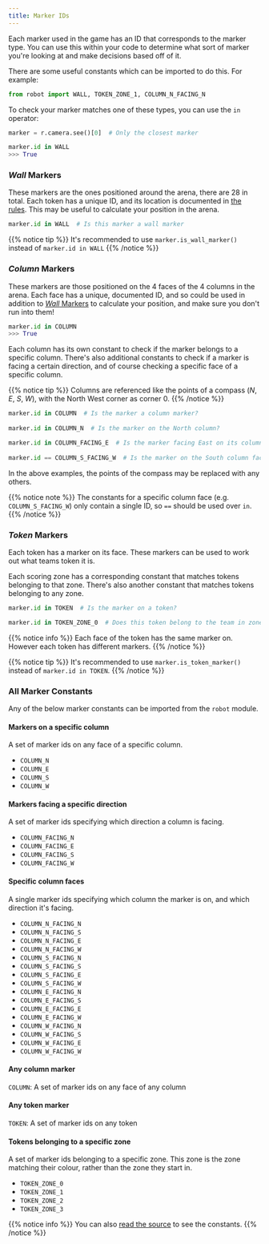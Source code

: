 ```yaml
---
title: Marker IDs
---
```


Each marker used in the game has an ID that corresponds to the marker type. You can use this within your code to determine what sort of marker you're looking at and make decisions based off of it.

There are some useful constants which can be imported to do this. For example:

```python
from robot import WALL, TOKEN_ZONE_1, COLUMN_N_FACING_N
```

To check your marker matches one of these types, you can use the `in` operator:

```python
marker = r.camera.see()[0]  # Only the closest marker

marker.id in WALL
>>> True 
```

### _Wall_ Markers
These markers are the ones positioned around the arena, there are 28 in total. Each token has a unique ID, and its location is documented in [the rules](/rules). This may be useful to calculate your position in the arena.

```python
marker.id in WALL  # Is this marker a wall marker
```

{{% notice tip %}}
It's recommended to use `marker.is_wall_marker()` instead of `marker.id in WALL`
{{% /notice %}}


### _Column_ Markers
These markers are those positioned on the 4 faces of the 4 columns in the arena. Each face has a unique, documented ID, and so could be used in addition to [_Wall_ Markers](#wall-markers) to calculate your position, and make sure you don't run into them!

```python
marker.id in COLUMN
>>> True
```

Each column has its own constant to check if the marker belongs to a specific column. There's also additional constants to check if a marker is facing a certain direction, and of course checking a specific face of a specific column.

{{% notice tip %}}
Columns are referenced like the points of a compass (_N_, _E_, _S_, _W_), with the North West corner as corner 0.
{{% /notice %}}

```python
marker.id in COLUMN  # Is the marker a column marker?
 
marker.id in COLUMN_N  # Is the marker on the North column? 

marker.id in COLUMN_FACING_E  # Is the marker facing East on its column?
 
marker.id == COLUMN_S_FACING_W  # Is the marker on the South column facing West?
```

In the above examples, the points of the compass may be replaced with any others. 

{{% notice note %}}
The constants for a specific column face (e.g. `COLUMN_S_FACING_W`) only contain a single ID, so `==` should be used over `in`.
{{% /notice %}}

### _Token_ Markers
Each token has a marker on its face. These markers can be used to work out what teams token it is.

Each scoring zone has a corresponding constant that matches tokens belonging to that zone. There's also another constant that matches tokens belonging to any zone.

```python
marker.id in TOKEN  # Is the marker on a token?

marker.id in TOKEN_ZONE_0  # Does this token belong to the team in zone 0?
```

{{% notice info %}}
Each face of the token has the same marker on. However each token has different markers.
{{% /notice %}}

{{% notice tip %}}
It's recommended to use `marker.is_token_marker()` instead of `marker.id in TOKEN`.
{{% /notice %}}

### All Marker Constants
Any of the below marker constants can be imported from the `robot` module.

#### Markers on a specific column
A set of marker ids on any face of a specific column.

- `COLUMN_N`
- `COLUMN_E`
- `COLUMN_S`
- `COLUMN_W`

#### Markers facing a specific direction
A set of marker ids specifying which direction a column is facing.

- `COLUMN_FACING_N`
- `COLUMN_FACING_E`
- `COLUMN_FACING_S`
- `COLUMN_FACING_W`
 
#### Specific column faces
A single marker ids specifying which column the marker is on, and which direction it's facing. 

- `COLUMN_N_FACING_N`
- `COLUMN_N_FACING_S`
- `COLUMN_N_FACING_E`
- `COLUMN_N_FACING_W`
- `COLUMN_S_FACING_N`
- `COLUMN_S_FACING_S`
- `COLUMN_S_FACING_E`
- `COLUMN_S_FACING_W`
- `COLUMN_E_FACING_N`
- `COLUMN_E_FACING_S`
- `COLUMN_E_FACING_E`
- `COLUMN_E_FACING_W`
- `COLUMN_W_FACING_N`
- `COLUMN_W_FACING_S`
- `COLUMN_W_FACING_E`
- `COLUMN_W_FACING_W`

#### Any column marker
`COLUMN`: A set of marker ids on any face of any column

#### Any token marker
`TOKEN`: A set of marker ids on any token

#### Tokens belonging to a specific zone
A set of marker ids belonging to a specific zone. This zone is the zone matching their colour, rather than the zone they start in.

- `TOKEN_ZONE_0`
- `TOKEN_ZONE_1`
- `TOKEN_ZONE_2`
- `TOKEN_ZONE_3`

{{% notice info %}}
You can also [read the source](https://github.com/sourcebots/robot-api/blob/master/robot/game_specific.py) to see the constants. 
{{% /notice %}}
